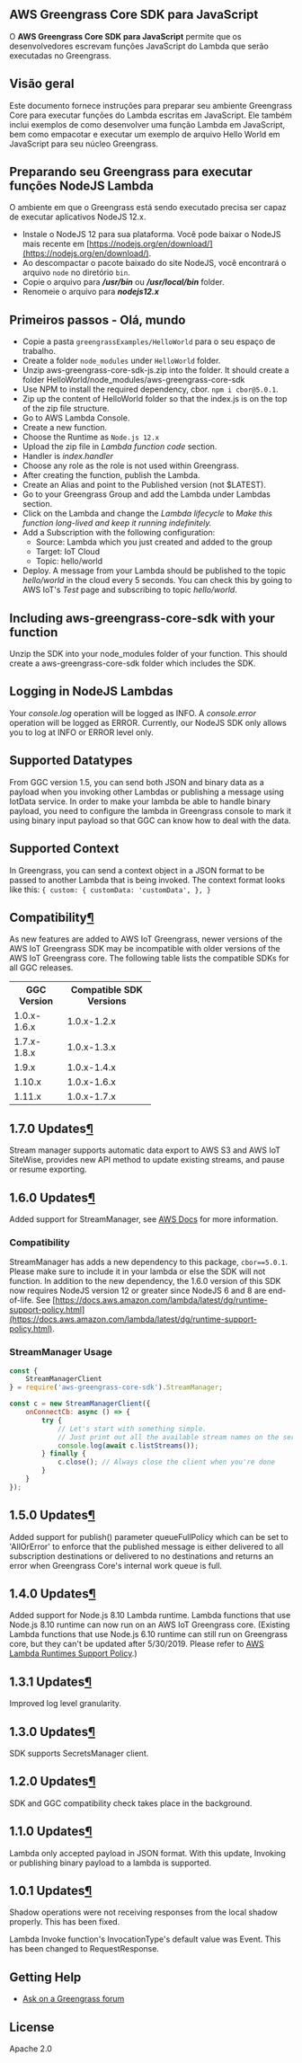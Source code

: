 ## AWS Greengrass Core SDK para JavaScript

O **AWS Greengrass Core SDK para JavaScript** permite que os desenvolvedores escrevam funções JavaScript do Lambda que serão executadas no Greengrass.

## Visão geral

Este documento fornece instruções para preparar seu ambiente Greengrass Core para executar funções do Lambda escritas em JavaScript. Ele também inclui exemplos de como desenvolver uma função Lambda em JavaScript, bem como empacotar e executar um exemplo de arquivo Hello World em JavaScript para seu núcleo Greengrass.

## Preparando seu Greengrass para executar funções NodeJS Lambda

O ambiente em que o Greengrass está sendo executado precisa ser capaz de executar aplicativos NodeJS 12.x.

*   Instale o NodeJS 12 para sua plataforma. Você pode baixar o NodeJS mais recente em [https://nodejs.org/en/download/](https://nodejs.org/en/download/).
*   Ao descompactar o pacote baixado do site NodeJS, você encontrará o arquivo `node` no diretório `bin`.
*   Copie o arquivo para _**/usr/bin**_ ou _**/usr/local/bin**_ folder.
*   Renomeie o arquivo para _**nodejs12.x**_

## Primeiros passos - Olá, mundo

*   Copie a pasta `greengrassExamples/HelloWorld` para o seu espaço de trabalho.
*   Create a folder `node_modules` under `HelloWorld` folder.
*   Unzip aws-greengrass-core-sdk-js.zip into the folder. It should create a folder HelloWorld/node_modules/aws-greengrass-core-sdk
*   Use NPM to install the required dependency, cbor. `npm i cbor@5.0.1`.
*   Zip up the content of HelloWorld folder so that the index.js is on the top of the zip file structure.
*   Go to AWS Lambda Console.
*   Create a new function.
*   Choose the Runtime as `Node.js 12.x`
*   Upload the zip file in _Lambda function code_ section.
*   Handler is _index.handler_
*   Choose any role as the role is not used within Greengrass.
*   After creating the function, publish the Lambda.
*   Create an Alias and point to the Published version (not $LATEST).
*   Go to your Greengrass Group and add the Lambda under Lambdas section.
*   Click on the Lambda and change the _Lambda lifecycle_ to _Make this function long-lived and keep it running indefinitely._
*   Add a Subscription with the following configuration:
    *   Source: Lambda which you just created and added to the group
    *   Target: IoT Cloud
    *   Topic: hello/world
*   Deploy. A message from your Lambda should be published to the topic _hello/world_ in the cloud every 5 seconds. You can check this by going to AWS IoT's _Test_ page and subscribing to topic _hello/world_.

## Including aws-greengrass-core-sdk with your function

Unzip the SDK into your node_modules folder of your function. This should create a aws-greengrass-core-sdk folder which includes the SDK.

## Logging in NodeJS Lambdas

Your _console.log_ operation will be logged as INFO. A _console.error_ operation will be logged as ERROR. Currently, our NodeJS SDK only allows you to log at INFO or ERROR level only.

## Supported Datatypes

From GGC version 1.5, you can send both JSON and binary data as a payload when you invoking other Lambdas or publishing a message using IotData service. In order to make your lambda be able to handle binary payload, you need to configure the lambda in Greengrass console to mark it using binary input payload so that GGC can know how to deal with the data.

## Supported Context

In Greengrass, you can send a context object in a JSON format to be passed to another Lambda that is being invoked. The context format looks like this: `{ custom: { customData: 'customData', }, }`

<div class="section" id="compatibility">

## Compatibility[¶](#compatibility "Permalink to this headline")

As new features are added to AWS IoT Greengrass, newer versions of the AWS IoT Greengrass SDK may be incompatible with older versions of the AWS IoT Greengrass core. The following table lists the compatible SDKs for all GGC releases.


<table style="width:50%">

<tbody>

<tr>

<th>GGC Version</th>

<th>Compatible SDK Versions</th>

</tr>

<tr>

<td>1.0.x-1.6.x</td>

<td>1.0.x-1.2.x</td>

</tr>

<tr>

<td>1.7.x-1.8.x</td>

<td>1.0.x-1.3.x</td>

</tr>

<tr>

<td>1.9.x</td>

<td>1.0.x-1.4.x</td>

</tr>

<tr>

<td>1.10.x</td>

<td>1.0.x-1.6.x</td>

</tr>

<tr>

<td>1.11.x</td>

<td>1.0.x-1.7.x</td>

</tr>

</tbody>

</table>

</div>

<div class="Section" id="1.7.0updates">

## 1.7.0 Updates[¶](#1.7.0updates "Permalink to this headline")

Stream manager supports automatic data export to AWS S3 and AWS IoT SiteWise, provides new API method to update existing streams, and pause or resume exporting.

</div>

<div class="Section" id="1.6.0updates">

## 1.6.0 Updates[¶](#1.6.0updates "Permalink to this headline")

Added support for StreamManager, see [AWS Docs](https://docs.aws.amazon.com/greengrass/latest/developerguide/stream-manager.html)
for more information.

### Compatibility

StreamManager has adds a new dependency to this package, `cbor==5.0.1`. 
Please make sure to include it in your lambda or else the SDK will not function.
In addition to the new dependency, the 1.6.0 version of this SDK now requires NodeJS version 12
or greater since NodeJS 6 and 8 are end-of-life. See [https://docs.aws.amazon.com/lambda/latest/dg/runtime-support-policy.html](https://docs.aws.amazon.com/lambda/latest/dg/runtime-support-policy.html).

### StreamManager Usage

```javascript
const {
    StreamManagerClient
} = require('aws-greengrass-core-sdk').StreamManager;

const c = new StreamManagerClient({
    onConnectCb: async () => {
        try {
            // Let's start with something simple.
            // Just print out all the available stream names on the server 
            console.log(await c.listStreams());
        } finally {
            c.close(); // Always close the client when you're done
        }
    }
});
```

</div>

<div class="Section" id="1.5.0updates">

## 1.5.0 Updates[¶](#1.5.0updates "Permalink to this headline")

Added support for publish() parameter queueFullPolicy which can be set to 'AllOrError' to enforce that the published message is either delivered to all subscription destinations or delivered to no destinations and returns an error when Greengrass Core's internal work queue is full.

</div>

<div class="Section" id="1.4.0updates">

## 1.4.0 Updates[¶](#1.4.0updates "Permalink to this headline")

Added support for Node.js 8.10 Lambda runtime. Lambda functions that use Node.js 8.10 runtime can now run on an AWS IoT Greengrass core. (Existing Lambda functions that use Node.js 6.10 runtime can still run on Greengrass core, but they can't be updated after 5/30/2019. Please refer to [AWS Lambda Runtimes Support Policy](https://docs.aws.amazon.com/lambda/latest/dg/runtime-support-policy.html).)

</div>

<div class="Section" id="1.3.1updates">

## 1.3.1 Updates[¶](#1.3.1updates "Permalink to this headline")

Improved log level granularity.

</div>

<div class="Section" id="1.3.0updates">

## 1.3.0 Updates[¶](#1.3.0updates "Permalink to this headline")

SDK supports SecretsManager client.

</div>

<div class="Section" id="1.2.0updates">

## 1.2.0 Updates[¶](#1.2.0updates "Permalink to this headline")

SDK and GGC compatibility check takes place in the background.

</div>

<div class="Section" id="1.1.0updates">

## 1.1.0 Updates[¶](#1.1.0updates "Permalink to this headline")

Lambda only accepted payload in JSON format. With this update, Invoking or publishing binary payload to a lambda is supported.

</div>

<div class="Section" id="1.0.1updates">

## 1.0.1 Updates[¶](#1.0.1updates "Permalink to this headline")

Shadow operations were not receiving responses from the local shadow properly. This has been fixed.

Lambda Invoke function's InvocationType's default value was Event. This has been changed to RequestResponse.

</div>

## Getting Help

*   [Ask on a Greengrass forum](https://forums.aws.amazon.com/forum.jspa?forumID=254)

## License

Apache 2.0
